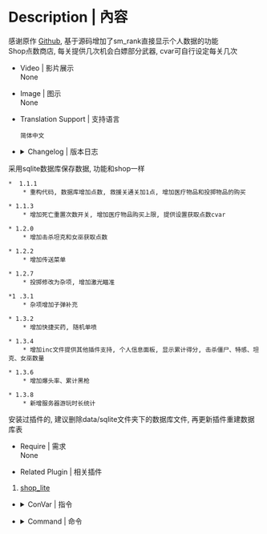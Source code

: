 # Description | 內容
感谢原作 [Github](https://github.com/NanakaNeko/l4d2_plugins_coop/blob/main/scripting/shop.sp "Github"), 基于源码增加了sm_rank直接显示个人数据的功能<br>
Shop点数商店, 每关提供几次机会白嫖部分武器, cvar可自行设定每关几次

* Video | 影片展示
<br>None

* Image | 图示
<br>None

* Translation Support | 支持语言
	```
	简体中文
	```

* <details><summary>Changelog | 版本日志</summary>

采用sqlite数据库保存数据, 功能和shop一样

	*  1.1.1
		* 重构代码, 数据库增加点数, 救援关通关加1点, 增加医疗物品和投掷物品的购买
	
	* 1.1.3
		* 增加死亡重置次数开关, 增加医疗物品购买上限, 提供设置获取点数cvar
		
	* 1.2.0
		* 增加击杀坦克和女巫获取点数
		
	* 1.2.2
		* 增加传送菜单
		
	* 1.2.7
		* 投掷修改为杂项, 增加激光瞄准
		
	*1 .3.1
		* 杂项增加子弹补充
		
	* 1.3.2
		* 增加快捷买药, 随机单喷
		
	* 1.3.4
		* 增加inc文件提供其他插件支持, 个人信息面板, 显示累计得分, 击杀僵尸、特感、坦克、女巫数量
		
	* 1.3.6
		* 增加爆头率、累计黑枪
		
	* 1.3.8
		* 新增服务器游玩时长统计
安装过插件的, 建议删除data/sqlite文件夹下的数据库文件, 再更新插件重建数据库表
</details>

* Require | 需求
<br>None

* Related Plugin | 相关插件
1. [shop_lite](https://github.com/NanakaNeko/l4d2_plugins_coop/blob/main/scripting/shop_lite.sp)

* <details><summary>ConVar | 指令</summary>
	* cfg/sourcemod/shop.cfg
		```php
			// 救援通关获得的点数
			// Default: "2"
			// Minimum: "0.000000"
			//l4d2_get_point "5"
			
			// 击杀坦克或者女巫获得的点数
			// Default: "1"
			// Minimum: "0.000000"
			//l4d2_get_point_kill "2"
			
			// 补充子弹的最小间隔时间,小于0.0关闭功能
			// Default: "180.0"
			//l4d2_give_ammo_time "180.0"
			
			// 获取点数上限
			// Default: "5"
			// Minimum: "0.000000"
			//l4d2_max_point "20"
			
			// 玩家每回合传送使用次数.
			// Default: "2"
			// Minimum: "0.000000"
			//l4d2_max_transmit "2"
			
			// 医疗物品购买开关 开:1 关:0
			// Default: "1"
			// Minimum: "0.000000"
			// Maximum: "1.000000"
			//l4d2_medical_enable "1"
			
			// 玩家死亡后是否重置白嫖武器次数 开:1 关:0
			// Default: "0"
			// Minimum: "0.000000"
			// Maximum: "1.000000"
			//l4d2_reset_buy "0"
			
			// 商店开关 开:0 关:1
			// Default: "0"
			// Minimum: "0.000000"
			// Maximum: "1.000000"
			//l4d2_shop_disable "0"
			
			// 传送开关 开:1 关:0
			// Default: "1"
			// Minimum: "0.000000"
			// Maximum: "1.000000"
			//l4d2_transmit_enable "1"
			
			// 每关单人可用白嫖武器上限
			// Default: "2"
			// Minimum: "0.000000"
			//l4d2_weapon_number "2"
		```
</details>

* <details><summary>Command | 命令</summary>
	```php
		sm_shop | 开关商店
		sm_b \ sm_buy \sm_rpg | 商店菜单
		sm_rank | 个人数据
		sm_tp | 传送菜单
		sm_ammo | 补充子弹
		sm_chr | 快速选铁喷
		sm_pum | 快速选木喷
		sm_smg | 快速选smg
		sm_uzi | 快速选uzi
		sm_pilll | 快速买药
		sm_pen | 快速随机一把单喷
	```
</details>